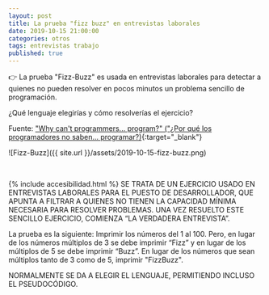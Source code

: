 ```yaml
---
layout: post
title: La prueba "fizz buzz" en entrevistas laborales
date: 2019-10-15 21:00:00
categories: otros
tags: entrevistas trabajo
published: true
---
```


👉 La prueba "Fizz-Buzz" es usada en entrevistas laborales para detectar a quienes no pueden resolver en pocos minutos un problema sencillo de programación.

¿Qué lenguaje elegirías y cómo resolverías el ejercicio?

Fuente: ["Why can't programmers... program?" ("¿Por qué los programadores no saben... programar?)](https://blog.codinghorror.com/why-cant-programmers-program/){:target="_blank"}


![Fizz-Buzz]({{ site.url }}/assets/2019-10-15-fizz-buzz.png)


&nbsp;

{% include accesibilidad.html %}
SE TRATA DE UN EJERCICIO USADO EN ENTREVISTAS LABORALES PARA EL PUESTO DE DESARROLLADOR, QUE APUNTA A FILTRAR A QUIENES NO TIENEN LA CAPACIDAD MÍNIMA NECESARIA PARA RESOLVER PROBLEMAS. UNA VEZ RESUELTO ESTE SENCILLO EJERCICIO, COMIENZA “LA VERDADERA ENTREVISTA”. 

La prueba es la siguiente: Imprimir los números del 1 al 100. Pero, en lugar de los números múltiplos de 3 se debe imprimir “Fizz” y en lugar de los múltiplos de 5 se debe imprimir “Buzz”. En lugar de los números que sean múltiplos tanto de 3 como de 5, imprimir "FizzBuzz".

NORMALMENTE SE DA A ELEGIR EL LENGUAJE, PERMITIENDO INCLUSO EL PSEUDOCÓDIGO.

</div></details>


<br />&nbsp;
